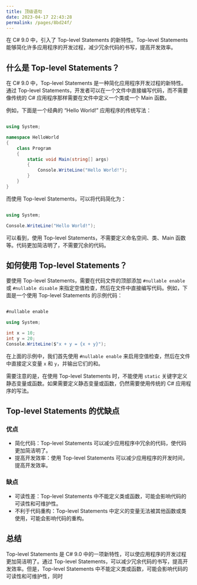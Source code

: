 ```yaml
---
title: 顶级语句
date: 2023-04-17 22:43:28
permalink: /pages/8bd24f/
---
```


在 C# 9.0 中，引入了 Top-level Statements 的新特性。Top-level Statements 能够简化许多应用程序的开发过程，减少冗余代码的书写，提高开发效率。
## 什么是 Top-level Statements？

在 C# 9.0 中，Top-level Statements 是一种简化应用程序开发过程的新特性。通过 Top-level Statements，开发者可以在一个文件中直接编写代码，而不需要像传统的 C# 应用程序那样需要在文件中定义一个类或一个 Main 函数。

例如，下面是一个经典的 “Hello World!” 应用程序的传统写法：

```csharp

using System;

namespace HelloWorld
{
    class Program
    {
        static void Main(string[] args)
        {
            Console.WriteLine("Hello World!");
        }
    }
}
```



而使用 Top-level Statements，可以将代码简化为：

```csharp

using System;

Console.WriteLine("Hello World!");
```



可以看到，使用 Top-level Statements，不需要定义命名空间、类、Main 函数等。代码更加简洁明了，不需要冗余的代码。
## 如何使用 Top-level Statements？

要使用 Top-level Statements，需要在代码文件的顶部添加 `#nullable enable` 或 `#nullable disable` 来指定空值检查，然后在文件中直接编写代码。例如，下面是一个使用 Top-level Statements 的示例代码：

```csharp

#nullable enable

using System;

int x = 10;
int y = 20;
Console.WriteLine($"x + y = {x + y}");
```



在上面的示例中，我们首先使用 `#nullable enable` 来启用空值检查，然后在文件中直接定义变量 `x` 和 `y`，并输出它们的和。

需要注意的是，在使用 Top-level Statements 时，不能使用 `static` 关键字定义静态变量或函数。如果需要定义静态变量或函数，仍然需要使用传统的 C# 应用程序的写法。
## Top-level Statements 的优缺点
### 优点
- 简化代码：Top-level Statements 可以减少应用程序中冗余的代码，使代码更加简洁明了。
- 提高开发效率：使用 Top-level Statements 可以减少应用程序的开发时间，提高开发效率。
### 缺点
- 可读性差：Top-level Statements 中不能定义类或函数，可能会影响代码的可读性和可维护性。
- 不利于代码重构：Top-level Statements 中定义的变量无法被其他函数或类使用，可能会影响代码的重构。
## 总结

Top-level Statements 是 C# 9.0 中的一项新特性，可以使应用程序的开发过程更加简洁明了。通过 Top-level Statements，可以减少冗余代码的书写，提高开发效率。但是，Top-level Statements 中不能定义类或函数，可能会影响代码的可读性和可维护性，同时
